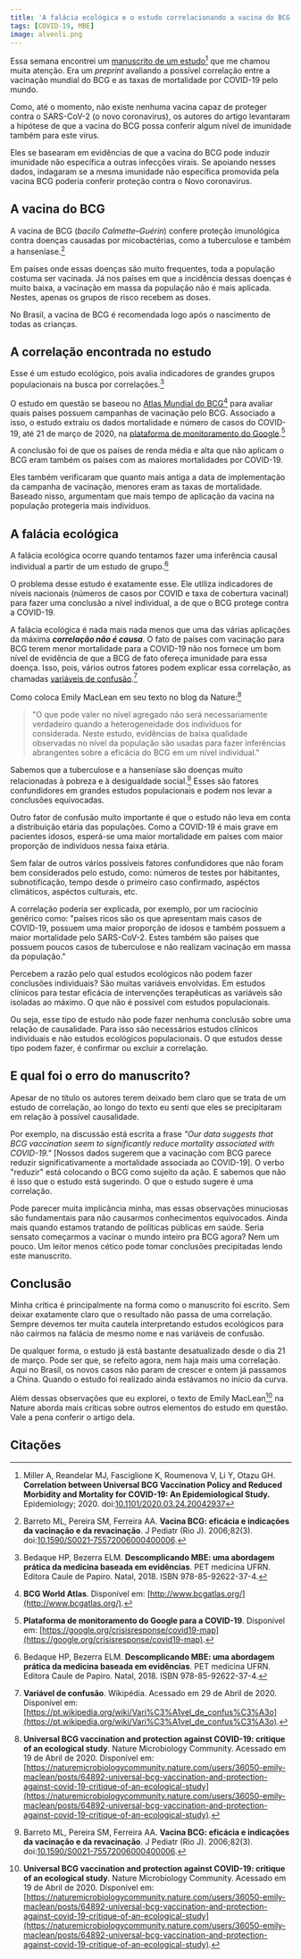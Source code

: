 ```yaml
---
title: 'A falácia ecológica e o estudo correlacionando a vacina do BCG com proteção à COVID-19'
tags: [COVID-19, MBE]
image: alveoli.png
---
```


Essa semana encontrei um [manuscrito de um estudo](https://doi.org/10.1101/2020.03.24.20042937)[^Miller2020] que me chamou muita atenção. Era um *preprint* avaliando a possível correlação entre a vacinação mundial do BCG e as taxas de mortalidade por COVID-19 pelo mundo.

Como, até o momento, não existe nenhuma vacina capaz de proteger contra o SARS-CoV-2 (o novo coronavirus), os autores do artigo levantaram a hipótese de que a vacina do BCG possa conferir algum nível de imunidade também para este vírus.

Eles se basearam em evidências de que a vacina do BCG pode induzir imunidade não específica a outras infecções virais. Se apoiando nesses dados, indagaram se a mesma imunidade não específica promovida pela vacina BCG poderia conferir proteção contra o Novo coronavirus.

## A vacina do BCG

A vacina de BCG (*bacilo Calmette–Guérin*) confere proteção imunológica contra doenças causadas por micobactérias, como a tuberculose e também a hanseníase.[^Barreto2006]

Em países onde essas doenças são muito frequentes, toda a população costuma ser vacinada. Já nos países em que a incidência dessas doenças é muito baixa, a vacinação em massa da população não é mais aplicada. Nestes, apenas os grupos de risco recebem as doses.

No Brasil, a vacina de BCG é recomendada logo após o nascimento de todas as crianças.

## A correlação encontrada no estudo

Esse é um estudo ecológico, pois avalia indicadores de grandes grupos populacionais na busca por correlações.[^livro-mbe]

O estudo em questão se baseou no [Atlas Mundial do BCG](http://www.bcgatlas.org/)[^atlas] para avaliar quais países possuem campanhas de vacinação pelo BCG. Associado a isso, o estudo extraiu os dados mortalidade e número de casos do COVID-19, até 21 de março de 2020, na [plataforma de monitoramento do Google](https://google.org/crisisresponse/covid19-map).[^google]

A conclusão foi de que os países de renda média e alta que não aplicam o BCG eram também os países com as maiores mortalidades por COVID-19.

Eles também verificaram que quanto mais antiga a data de implementação da campanha de vacinação, menores eram as taxas de mortalidade. Baseado nisso, argumentam que mais tempo de aplicação da vacina na população protegeria mais indivíduos.

## A falácia ecológica

A falácia ecológica ocorre quando tentamos fazer uma inferência causal individual a partir de um estudo de grupo.[^livro-mbe]

O problema desse estudo é exatamente esse. Ele utiliza indicadores de níveis nacionais (números de casos por COVID e taxa de cobertura vacinal) para fazer uma conclusão a nível individual, a de que o BCG protege contra a COVID-19.

A falácia ecológica é nada mais nada menos que uma das várias aplicações da máxima ***correlação não é causa***. O fato de países com vacinação para BCG terem menor mortalidade para a COVID-19 não nos fornece um bom nível de evidência de que a BCG de fato ofereça imunidade para essa doença. Isso, pois, vários outros fatores podem explicar essa correlação, as chamadas [variáveis de confusão](https://pt.wikipedia.org/wiki/Vari%C3%A1vel_de_confus%C3%A3o).[^wiki]

Como coloca Emily MacLean em seu texto no blog da Nature:[^Emily]

> "O que pode valer no nível agregado não será necessariamente verdadeiro quando a heterogeneidade dos indivíduos for considerada. Neste estudo, evidências de baixa qualidade observadas no nível da população são usadas para fazer inferências abrangentes sobre a eficácia do BCG em um nível individual."

Sabemos que a tuberculose e a hanseníase são doenças muito relacionadas à pobreza e à desigualdade social.[^Barreto2006] Esses são fatores confundidores em grandes estudos populacionais e podem nos levar a conclusões equivocadas.

Outro fator de confusão muito importante é que o estudo não leva em conta a distribuição etária das populações. Como a COVID-19 é mais grave em pacientes idosos, esperá-se uma maior mortalidade em países com maior proporção de indivíduos nessa faixa etária.

Sem falar de outros vários possíveis fatores confundidores que não foram bem considerados pelo estudo, como: números de testes por hábitantes, subnotificação, tempo desde o primeiro caso confirmado, aspéctos climáticos, aspéctos culturais, etc.

A correlação poderia ser explicada, por exemplo, por um raciocínio genérico como: "países ricos são os que apresentam mais casos de COVID-19, possuem uma maior proporção de idosos e também possuem a maior mortalidade pelo SARS-CoV-2. Estes também são países que possuem poucos casos de tuberculose e não realizam vacinação em massa da população." 

Percebem a razão pelo qual estudos ecológicos não podem fazer conclusões individuais? São muitas variáveis envolvidas. Em estudos clínicos para testar eficácia de intervenções terapêuticas as variáveis são isoladas ao máximo. O que não é possível com estudos populacionais.

Ou seja, esse tipo de estudo não pode fazer nenhuma conclusão sobre uma relação de causalidade. Para isso são necessários estudos clínicos individuais e não estudos ecológicos populacionais. O que estudos desse tipo podem fazer, é confirmar ou excluir a correlação.

## E qual foi o erro do manuscrito?

Apesar de no título os autores terem deixado bem claro que se trata de um estudo de correlação, ao longo do texto eu senti que eles se precipitaram em relação à possível causalidade. 

Por exemplo, na discussão está escrita a frase *"Our data suggests that BCG vaccination seem to significantly reduce mortality associated with COVID-19."* [Nossos dados sugerem que a vacinação com BCG parece reduzir significativamente a mortalidade associada ao COVID-19]. O verbo "reduzir" está colocando o BCG como sujeito da ação. E sabemos que não é isso que o estudo está sugerindo. O que o estudo sugere é uma correlação. 

Pode parecer muita implicância minha, mas essas observações minuciosas são fundamentais para não causarmos conhecimentos equivocados. Ainda mais quando estamos tratando de políticas públicas em saúde. Seria sensato começarmos a vacinar o mundo inteiro pra BCG agora? Nem um pouco. Um leitor menos cético pode tomar conclusões precipitadas lendo este manuscrito.

## Conclusão

Minha crítica é principalmente na forma como o manuscrito foi escrito. Sem deixar exatamente claro que o resultado não passa de uma correlação. Sempre devemos ter muita cautela interpretando estudos ecológicos para não caírmos na falácia de mesmo nome e nas variáveis de confusão.

De qualquer forma, o estudo já está bastante desatualizado desde o dia 21 de março. Pode ser que, se refeito agora, nem haja mais uma correlação. Aqui no Brasil, os novos casos não param de crescer e ontem já passamos a China. Quando o estudo foi realizado ainda estávamos no início da curva.

Além dessas observações que eu explorei, o texto de Emily MacLean[^Emily] na Nature aborda mais críticas sobre outros elementos do estudo em questão. Vale a pena conferir o artigo dela.

## Citações 

[^google]: **Plataforma de monitoramento do Google para a COVID-19**. Disponível em: [https://google.org/crisisresponse/covid19-map](https://google.org/crisisresponse/covid19-map).

[^atlas]: **BCG World Atlas**. Disponível em: [http://www.bcgatlas.org/](http://www.bcgatlas.org/).

[^Barreto2006]: Barreto ML, Pereira SM, Ferreira AA. **Vacina BCG: eficácia e indicações da vacinação e da revacinação**. J Pediatr (Rio J). 2006;82(3). doi:[10.1590/S0021-75572006000400006](https://doi.org/10.1590/S0021-75572006000400006).

[^livro-mbe]: Bedaque HP, Bezerra ELM. **Descomplicando MBE: uma abordagem prática da medicina baseada em evidências**. PET medicina UFRN. Editora Caule de Papiro. Natal, 2018. ISBN 978-85-92622-37-4.

[^Miller2020]: Miller A, Reandelar MJ, Fasciglione K, Roumenova V, Li Y, Otazu GH. **Correlation between Universal BCG Vaccination Policy and Reduced Morbidity and Mortality for COVID-19: An Epidemiological Study.** Epidemiology; 2020. doi:[10.1101/2020.03.24.20042937](https://doi.org/10.1101/2020.03.24.20042937)

[^Emily]: **Universal BCG vaccination and protection against COVID-19: critique of an ecological study**. Nature Microbiology Community. Acessado em 19 de Abril de 2020. Disponível em: [https://naturemicrobiologycommunity.nature.com/users/36050-emily-maclean/posts/64892-universal-bcg-vaccination-and-protection-against-covid-19-critique-of-an-ecological-study](https://naturemicrobiologycommunity.nature.com/users/36050-emily-maclean/posts/64892-universal-bcg-vaccination-and-protection-against-covid-19-critique-of-an-ecological-study). 

[^wiki]: **Variável de confusão**. Wikipédia. Acessado em 29 de Abril de 2020. Disponível em: [https://pt.wikipedia.org/wiki/Vari%C3%A1vel_de_confus%C3%A3o](https://pt.wikipedia.org/wiki/Vari%C3%A1vel_de_confus%C3%A3o).